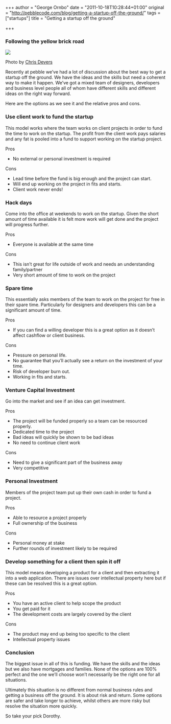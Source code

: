 +++
author = "George Ornbo"
date = "2011-10-18T10:28:44+01:00"
original = "http://pebblecode.com/blog/getting-a-startup-off-the-ground/"
tags = ["startups"]
title = "Getting a startup off the ground"

+++
### Following the yellow brick road

![](https://media.tumblr.com/tumblr_l69juj4maT1qz7kgs.jpg)

Photo by [Chris Devers](http://www.flickr.com/photos/cdevers/4602805654/)

Recently at pebble we’ve had a lot of discussion about the best way to get a startup off the ground. We have the ideas and the skills but need a coherent way to make it happen. We’ve got a mixed team of designers, developers and business level people all of whom have different skills and different ideas on the right way forward.

Here are the options as we see it and the relative pros and cons.

### Use client work to fund the startup

This model works where the team works on client projects in order to fund the time to work on the startup. The profit from the client work pays salaries and any fat is pooled into a fund to support working on the startup project.

Pros

*   No external or personal investment is required

Cons

*   Lead time before the fund is big enough and the project can start.
*   Will end up working on the project in fits and starts.
*   Client work never ends!

### Hack days

Come into the office at weekends to work on the startup. Given the short amount of time available it is felt more work will get done and the project will progress further.

Pros

*   Everyone is available at the same time

Cons

*   This isn’t great for life outside of work and needs an understanding family/partner
*   Very short amount of time to work on the project

### Spare time

This essentially asks members of the team to work on the project for free in their spare time. Particularly for designers and developers this can be a significant amount of time.

Pros

*   If you can find a willing developer this is a great option as it doesn’t affect cashflow or client business.

Cons

*   Pressure on personal life.
*   No guarantee that you’ll actually see a return on the investment of your time.
*   Risk of developer burn out.
*   Working in fits and starts.

### Venture Capital Investment

Go into the market and see if an idea can get investment.

Pros

*   The project will be funded properly so a team can be resourced properly.
*   Dedicated time to the project
*   Bad ideas will quickly be shown to be bad ideas
*   No need to continue client work

Cons

*   Need to give a significant part of the business away
*   Very competitive

### Personal Investment

Members of the project team put up their own cash in order to fund a project.

Pros

*   Able to resource a project properly
*   Full ownership of the business

Cons

*   Personal money at stake
*   Further rounds of investment likely to be required

### Develop something for a client then spin it off

This model means developing a product for a client and then extracting it into a web application. There are issues over intellectual property here but if these can be resolved this is a great option.

Pros

*   You have an active client to help scope the product
*   You get paid for it
*   The development costs are largely covered by the client

Cons

*   The product may end up being too specific to the client
*   Intellectual property issues

### Conclusion

The biggest issue in all of this is funding. We have the skills and the ideas but we also have mortgages and families. None of the options are 100% perfect and the one we’ll choose won’t necessarily be the right one for all situations.

Ultimately this situation is no different from normal business rules and getting a business off the ground. It is about risk and return. Some options are safer and take longer to achieve, whilst others are more risky but resolve the situation more quickly.

So take your pick Dorothy.
